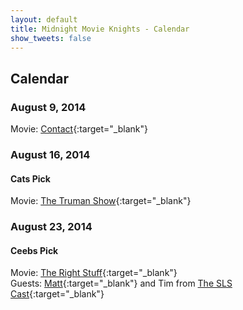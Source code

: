 ```yaml
---
layout: default
title: Midnight Movie Knights - Calendar
show_tweets: false
---
```

## Calendar

### August 9, 2014  
Movie: [Contact](http://www.imdb.com/title/tt0118884){:target="_blank"}  


### August 16, 2014  

#### Cats Pick  
Movie: [The Truman Show](http://www.imdb.com/title/tt0120382){:target="_blank"}  


### August 23, 2014  

#### Ceebs Pick  
Movie: [The Right Stuff](http://www.imdb.com/title/tt0086197){:target="_blank"}  
Guests: [Matt](https://twitter.com/nittwit12345){:target="_blank"} and Tim from [The SLS Cast](http://slscast.com){:target="_blank"}  
